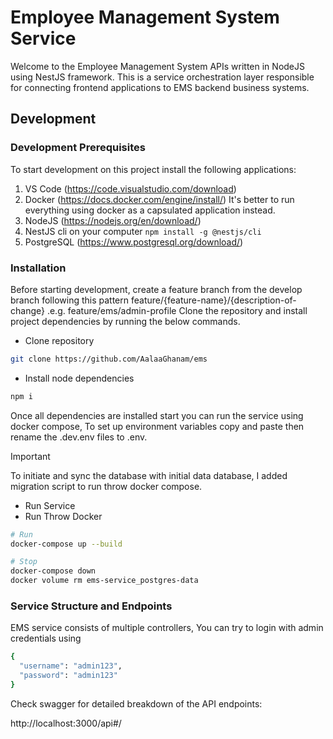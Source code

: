 # Employee Management System Service

Welcome to the Employee Management System APIs written in NodeJS using NestJS framework.
This is a service orchestration layer responsible for connecting frontend applications to EMS backend business systems.

## Development
### Development Prerequisites

To start development on this project install the following applications:

1. VS Code (https://code.visualstudio.com/download)
2. Docker (https://docs.docker.com/engine/install/) It's better to run everything using docker as a capsulated application instead.
3. NodeJS (https://nodejs.org/en/download/)
4. NestJS cli on your computer `npm install -g @nestjs/cli`
4. PostgreSQL (https://www.postgresql.org/download/)

### Installation

Before starting development, create a feature branch from the develop branch following this pattern
feature/{feature-name}/{description-of-change} .e.g. feature/ems/admin-profile
Clone the repository and install project dependencies by running the below commands.

- Clone repository

```sh
git clone https://github.com/AalaaGhanam/ems
```

- Install node dependencies

```sh
npm i
```
Once all dependencies are installed start you can run the service using docker compose,
To set up environment variables copy and paste then rename the .dev.env files to .env.

> [!IMPORTANT]
> To initiate and sync the database with initial data database, I added migration script to run throw docker compose.


- Run Service
- Run Throw Docker
```sh
# Run
docker-compose up --build

# Stop
docker-compose down
docker volume rm ems-service_postgres-data
```

### Service Structure and Endpoints
 
EMS service consists of multiple controllers, 
You can try to login with admin credentials using 
```sh
{
  "username": "admin123",
  "password": "admin123"
}
```
Check swagger for detailed breakdown of the API endpoints:

http://localhost:3000/api#/
